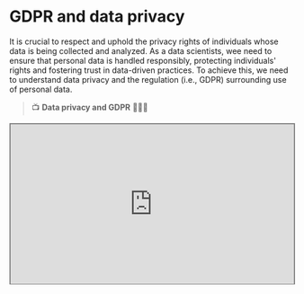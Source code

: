 # GDPR and data privacy

It is crucial to respect and uphold the privacy rights of individuals whose data is being collected and analyzed. As a data scientists, wee need to ensure that personal data is handled responsibly, protecting individuals' rights and fostering trust in data-driven practices. To achieve this, we need to understand data privacy and the regulation (i.e., GDPR) surrounding use of personal data.

> 📺 **Data privacy and GDPR** 👨🏾‍💻

<div style="position: relative; padding-bottom: 56.25%; height: 0;"><iframe src="https://www.youtube.com/embed/hk-ZgRIYYXc?start=4" title="Web Scrapping Intro" frameborder="0" allow="accelerometer; autoplay; clipboard-write; encrypted-media; gyroscope; picture-in-picture" allowfullscreen style="position: absolute; top: 0; left: 0; width: 100%; height: 100%; border: 2px solid grey;"></iframe></div> 
